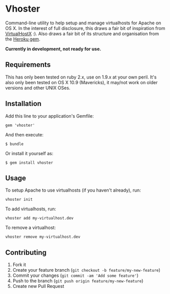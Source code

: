 # Vhoster

Command-line utility to help setup and manage virtualhosts for Apache on OS X. In the interest of full disclosure, this draws a fair bit of inspiration from [VirtualHostX](https://clickontyler.com/virtualhostx/) :). Also draws a fair bit of its structure and organisation from the [Heroku gem](https://github.com/heroku/heroku).

**Currently in development, not ready for use.**

## Requirements
This has only been tested on ruby 2.x, use on 1.9.x at your own peril. It's also only been tested on OS X 10.9 (Mavericks), it may/not work on older versions and other UNIX OSes.

## Installation

Add this line to your application's Gemfile:

    gem 'vhoster'

And then execute:

    $ bundle

Or install it yourself as:

    $ gem install vhoster

## Usage

To setup Apache to use virtualhosts (if you haven't already), run:

    vhoster init

To add virtualhosts, run:

    vhoster add my-virtualhost.dev

To remove a virtualhost:

    vhoster remove my-virtualhost.dev

## Contributing

1. Fork it
2. Create your feature branch (`git checkout -b feature/my-new-feature`)
3. Commit your changes (`git commit -am 'Add some feature'`)
4. Push to the branch (`git push origin feature/my-new-feature`)
5. Create new Pull Request
